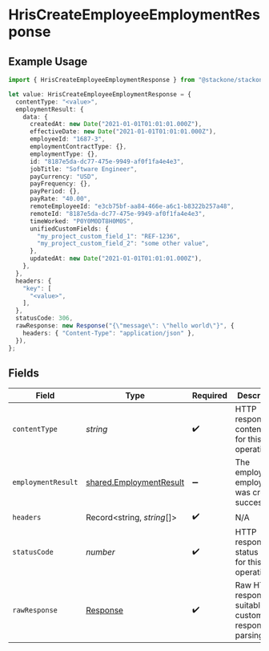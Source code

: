 # HrisCreateEmployeeEmploymentResponse

## Example Usage

```typescript
import { HrisCreateEmployeeEmploymentResponse } from "@stackone/stackone-client-ts/sdk/models/operations";

let value: HrisCreateEmployeeEmploymentResponse = {
  contentType: "<value>",
  employmentResult: {
    data: {
      createdAt: new Date("2021-01-01T01:01:01.000Z"),
      effectiveDate: new Date("2021-01-01T01:01:01.000Z"),
      employeeId: "1687-3",
      employmentContractType: {},
      employmentType: {},
      id: "8187e5da-dc77-475e-9949-af0f1fa4e4e3",
      jobTitle: "Software Engineer",
      payCurrency: "USD",
      payFrequency: {},
      payPeriod: {},
      payRate: "40.00",
      remoteEmployeeId: "e3cb75bf-aa84-466e-a6c1-b8322b257a48",
      remoteId: "8187e5da-dc77-475e-9949-af0f1fa4e4e3",
      timeWorked: "P0Y0M0DT8H0M0S",
      unifiedCustomFields: {
        "my_project_custom_field_1": "REF-1236",
        "my_project_custom_field_2": "some other value",
      },
      updatedAt: new Date("2021-01-01T01:01:01.000Z"),
    },
  },
  headers: {
    "key": [
      "<value>",
    ],
  },
  statusCode: 306,
  rawResponse: new Response("{\"message\": \"hello world\"}", {
    headers: { "Content-Type": "application/json" },
  }),
};
```

## Fields

| Field                                                                     | Type                                                                      | Required                                                                  | Description                                                               |
| ------------------------------------------------------------------------- | ------------------------------------------------------------------------- | ------------------------------------------------------------------------- | ------------------------------------------------------------------------- |
| `contentType`                                                             | *string*                                                                  | :heavy_check_mark:                                                        | HTTP response content type for this operation                             |
| `employmentResult`                                                        | [shared.EmploymentResult](../../../sdk/models/shared/employmentresult.md) | :heavy_minus_sign:                                                        | The employee employment was created successfully.                         |
| `headers`                                                                 | Record<string, *string*[]>                                                | :heavy_check_mark:                                                        | N/A                                                                       |
| `statusCode`                                                              | *number*                                                                  | :heavy_check_mark:                                                        | HTTP response status code for this operation                              |
| `rawResponse`                                                             | [Response](https://developer.mozilla.org/en-US/docs/Web/API/Response)     | :heavy_check_mark:                                                        | Raw HTTP response; suitable for custom response parsing                   |